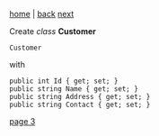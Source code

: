 [home](./page01.md) | [back](./page01.md) [next](./page03.md)


Create *class* **Customer**
```
Customer
```
with
```
public int Id { get; set; }
public string Name { get; set; }
public string Address { get; set; }
public string Contact { get; set; }
```

[page 3](./page03.md)
